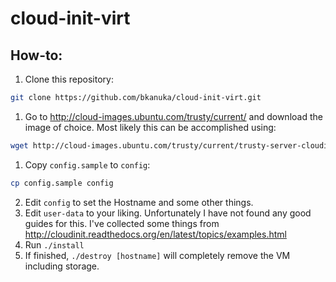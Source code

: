 # cloud-init-virt

## How-to:

  1. Clone this repository:

  ```bash
  git clone https://github.com/bkanuka/cloud-init-virt.git
  ```
  1. Go to http://cloud-images.ubuntu.com/trusty/current/ and download the image of choice. Most likely this can be accomplished using:

  ```bash
  wget http://cloud-images.ubuntu.com/trusty/current/trusty-server-cloudimg-amd64-disk1.img
  ```
  1. Copy `config.sample` to `config`:

  ```bash
  cp config.sample config
  ```
  2. Edit `config` to set the Hostname and some other things.
  3. Edit `user-data` to your liking. Unfortunately I have not found any good guides for this. I've collected some things from http://cloudinit.readthedocs.org/en/latest/topics/examples.html
  4. Run `./install`
  5. If finished, `./destroy [hostname]` will completely remove the VM including storage.
